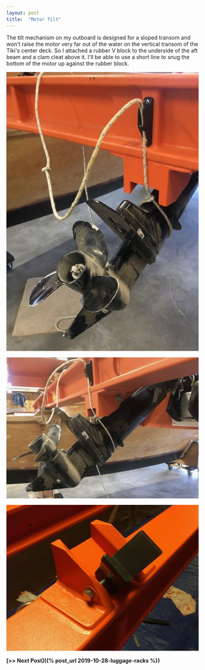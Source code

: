 ```yaml
---
layout: post
title:  "Motor Tilt"
---
```


The tilt mechanism on my outboard is designed for a sloped transom and won't raise the motor very far out of the water on the vertical transom of the Tiki's center deck. So I attached a rubber V block to the underside of the aft beam and a clam cleat above it. I'll be able to use a short line to snug the bottom of the motor up against the rubber block.

![Motor Tilt](/assets/images/motor-tilt-1.jpg)

![Motor Tilt](/assets/images/motor-tilt-2.jpg)

![Rubber V Block](/assets/images/motor-tilt-3.jpg)

**[>> Next Post]({% post_url 2019-10-28-luggage-racks %})**
